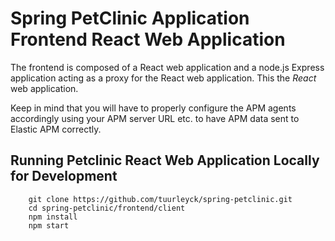 # Spring PetClinic Application Frontend React Web Application

The frontend is composed of a React web application and a node.js Express application acting as a proxy for the React web application. This the *React* web application.

Keep in mind that you will have to properly configure the APM agents accordingly using your APM server URL etc. to have APM data sent to Elastic APM correctly.

## Running Petclinic React Web Application Locally for Development

```
	git clone https://github.com/tuurleyck/spring-petclinic.git
	cd spring-petclinic/frontend/client
	npm install
	npm start
```

